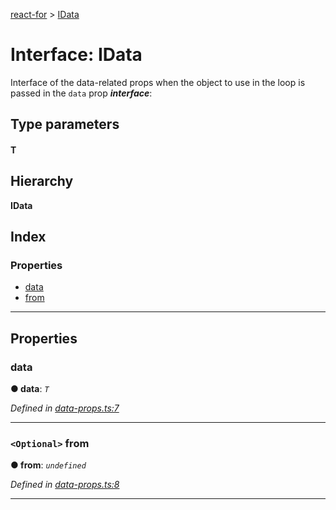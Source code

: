 [react-for](../README.md) > [IData](../interfaces/idata.md)

# Interface: IData

Interface of the data-related props when the object to use in the loop is passed in the `data` prop
*__interface__*: 

## Type parameters
#### T 
## Hierarchy

**IData**

## Index

### Properties

* [data](idata.md#data)
* [from](idata.md#from)

---

## Properties

<a id="data"></a>

###  data

**● data**: *`T`*

*Defined in [data-props.ts:7](https://github.com/MJez29/react-for/blob/8eccd29/src/data-props.ts#L7)*

___
<a id="from"></a>

### `<Optional>` from

**● from**: *`undefined`*

*Defined in [data-props.ts:8](https://github.com/MJez29/react-for/blob/8eccd29/src/data-props.ts#L8)*

___

